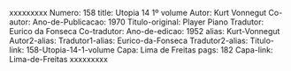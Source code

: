 xxxxxxxxx
Numero: 158
title: Utopia 14 1º volume
Autor: Kurt Vonnegut
Co-autor: 
Ano-de-Publicacao: 1970
Titulo-original: Player Piano
Tradutor: Eurico da Fonseca
Co-tradutor: 
Ano-de-edicao: 1952
alias: Kurt-Vonnegut
Autor2-alias: 
Tradutor1-alias: Eurico-da-Fonseca
Tradutor2-alias: 
Titulo-link: 158-Utopia-14-1-volume
Capa: Lima de Freitas
pags: 182
Capa-link: Lima-de-Freitas
xxxxxxxxx